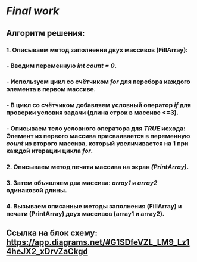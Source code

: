 # *Final work*
## Алгоритм решения:
### 1. Описываем метод заполнения двух массивов (FillArray):
### - Вводим переменную *int count = 0*.
### - Используем цикл со счётчиком *for* для перебора каждого элемента в первом массиве.
### - В цикл со счётчиком добавляем условный оператор *if* для проверки условия задачи (длина строк в массиве <=3).
### - Описываем тело условного оператора для *TRUE* исхода: Элемент из первого массива присваивается в переменную *count* из второго массива, который увеличивается на 1 при каждой итерации цикла *for*.
### 2. Описываем метод печати массива на экран *(PrintArray)*.
### 3. Затем объявляем два массива: *array1* и *array2* одинаковой длины.
### 4. Вызываем описанные методы заполнения (FillArray) и печати (PrintArray) двух массивов (array1 и array2).

## Ссылка на блок схему: https://app.diagrams.net/#G1SDfeVZL_LM9_Lz14heJX2_xDrvZaCkgd
